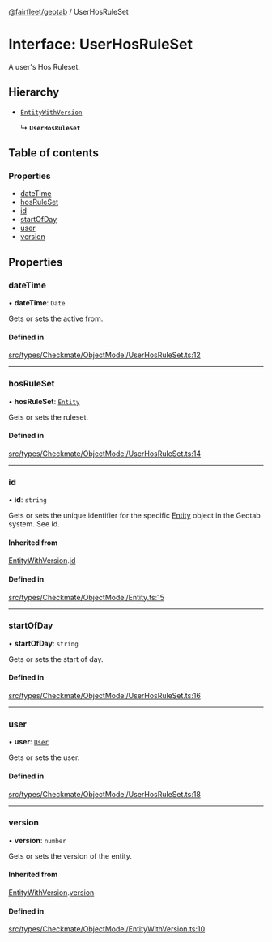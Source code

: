 [@fairfleet/geotab](../README.md) / UserHosRuleSet

# Interface: UserHosRuleSet

A user's Hos Ruleset.

## Hierarchy

- [`EntityWithVersion`](EntityWithVersion.md)

  ↳ **`UserHosRuleSet`**

## Table of contents

### Properties

- [dateTime](UserHosRuleSet.md#datetime)
- [hosRuleSet](UserHosRuleSet.md#hosruleset)
- [id](UserHosRuleSet.md#id)
- [startOfDay](UserHosRuleSet.md#startofday)
- [user](UserHosRuleSet.md#user)
- [version](UserHosRuleSet.md#version)

## Properties

### dateTime

• **dateTime**: `Date`

Gets or sets the active from.

#### Defined in

[src/types/Checkmate/ObjectModel/UserHosRuleSet.ts:12](https://github.com/fairfleet/geotab/blob/d57d931/src/types/Checkmate/ObjectModel/UserHosRuleSet.ts#L12)

___

### hosRuleSet

• **hosRuleSet**: [`Entity`](Entity.md)

Gets or sets the ruleset.

#### Defined in

[src/types/Checkmate/ObjectModel/UserHosRuleSet.ts:14](https://github.com/fairfleet/geotab/blob/d57d931/src/types/Checkmate/ObjectModel/UserHosRuleSet.ts#L14)

___

### id

• **id**: `string`

Gets or sets the unique identifier for the specific [Entity](Entity.md) object in the Geotab system. See Id.

#### Inherited from

[EntityWithVersion](EntityWithVersion.md).[id](EntityWithVersion.md#id)

#### Defined in

[src/types/Checkmate/ObjectModel/Entity.ts:15](https://github.com/fairfleet/geotab/blob/d57d931/src/types/Checkmate/ObjectModel/Entity.ts#L15)

___

### startOfDay

• **startOfDay**: `string`

Gets or sets the start of day.

#### Defined in

[src/types/Checkmate/ObjectModel/UserHosRuleSet.ts:16](https://github.com/fairfleet/geotab/blob/d57d931/src/types/Checkmate/ObjectModel/UserHosRuleSet.ts#L16)

___

### user

• **user**: [`User`](User.md)

Gets or sets the user.

#### Defined in

[src/types/Checkmate/ObjectModel/UserHosRuleSet.ts:18](https://github.com/fairfleet/geotab/blob/d57d931/src/types/Checkmate/ObjectModel/UserHosRuleSet.ts#L18)

___

### version

• **version**: `number`

Gets or sets the version of the entity.

#### Inherited from

[EntityWithVersion](EntityWithVersion.md).[version](EntityWithVersion.md#version)

#### Defined in

[src/types/Checkmate/ObjectModel/EntityWithVersion.ts:10](https://github.com/fairfleet/geotab/blob/d57d931/src/types/Checkmate/ObjectModel/EntityWithVersion.ts#L10)
